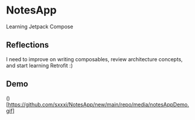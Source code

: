 # NotesApp
Learning Jetpack Compose

## Reflections
I need to improve on writing composables, review architecture concepts, and start learning Retrofit :)

## Demo
()[https://github.com/sxxxi/NotesApp/new/main/repo/media/notesAppDemo.gif]
